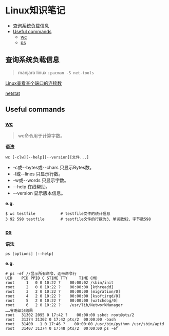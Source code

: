 # Linux知识笔记

<!-- vim-markdown-toc Redcarpet -->

* [查询系统负载信息](#查询系统负载信息)
* [Useful commands](#useful-commands)
  * [wc](#wc)
  * [ps](#ps)

<!-- vim-markdown-toc -->
## 查询系统负载信息

> manjaro linux : `pacman -S net-tools`

[Linux查看某个端口的连接数](https://www.cnblogs.com/EasonJim/p/8098532.html)

[netstat]( https://www.cnblogs.com/ftl1012/p/netstat.html )

## Useful commands

### [wc](https://www.runoob.com/linux/linux-comm-wc.html)

> wc命令用于计算字数。

**语法**
```
wc [-clw][--help][--version][文件...]
```
- -c或--bytes或--chars 只显示Bytes数。
- -l或--lines 只显示行数。
- -w或--words 只显示字数。
- --help 在线帮助。
- --version 显示版本信息。

**e.g.**
```shell
$ wc testfile           # testfile文件的统计信息  
3 92 598 testfile       # testfile文件的行数为3、单词数92、字节数598
```

### [ps](https://www.runoob.com/linux/linux-comm-ps.html)

**语法**
```
ps [options] [--help]
```

**e.g.**
```shell
# ps -ef //显示所有命令，连带命令行
UID    PID PPID C STIME TTY     TIME CMD
root     1   0 0 10:22 ?    00:00:02 /sbin/init
root     2   0 0 10:22 ?    00:00:00 [kthreadd]
root     3   2 0 10:22 ?    00:00:00 [migration/0]
root     4   2 0 10:22 ?    00:00:00 [ksoftirqd/0]
root     5   2 0 10:22 ?    00:00:00 [watchdog/0]
root     6   2 0 10:22 ?    /usr/lib/NetworkManager
……省略部分结果
root   31302 2095 0 17:42 ?    00:00:00 sshd: root@pts/2 
root   31374 31302 0 17:42 pts/2  00:00:00 -bash
root   31400   1 0 17:46 ?    00:00:00 /usr/bin/python /usr/sbin/aptd
root   31407 31374 0 17:48 pts/2  00:00:00 ps -ef
```
